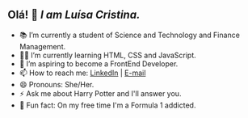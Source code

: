 ## Olá! 👋 ***I am Luísa Cristina.***

- 📚 I’m currently a student of Science and Technology and Finance Management.
- 👩‍💻 I’m currently learning HTML, CSS and JavaScript.
- 💭 I’m aspiring to become a FrontEnd Developer.
- 📫 How to reach me: [LinkedIn](https://www.linkedin.com/in/luisacristinaferreira/) | [E-mail](luisac.paim@hotmail.com)
- 😄 Pronouns: She/Her.
- ⚡ Ask me about Harry Potter and I'll answer you. 
- 🏁 Fun fact: On my free time I'm a Formula 1 addicted. 

<!--
**luisacpaim/luisacpaim** is a ✨ _special_ ✨ repository because its `README.md` (this file) appears on your GitHub profile.

Here are some ideas to get you started:
🌱
- 👯 I’m looking to collaborate on ...

- 💻 Some of my projects: [My Website](https://github.com/luisacpaim/site_apresentacao) | [Jogo Genius](https://github.com/luisacpaim/jogo-genius) | [Bookflix](https://github.com/luisacpaim/bookflix) | [JobsNET](https://github.com/luisacpaim/desafiofullstack-frontend).

-->
